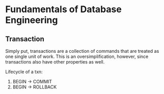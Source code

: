 # Fundamentals of Database Engineering

## Transaction
Simply put, transactions are a collection of commands that are treated as one single unit of work.
This is an oversimplification, however, since transactions also have other properties as well.

Lifecycle of a txn:
1. BEGIN -> COMMIT
2. BEGIN -> ROLLBACK 

